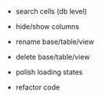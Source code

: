 - search cells (db level)

- hide/show columns

- rename base/table/view
- delete base/table/view
- polish loading states
- refactor code